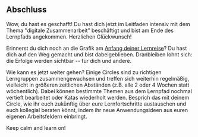 ## Abschluss

Wow, du hast es geschafft! Du hast dich jetzt im Leitfaden intensiv mit
dem Thema "digitale Zusammenarbeit" beschäftigt und bist am Ende des
Lernpfads angekommen. Herzlichen Glückwunsch!

Erinnerst du dich noch an die Grafik am [Anfang deiner
Lernreise](\4-01-Ueberblick)? Du hast dich auf den Weg
gemacht und bist dabeigeblieben. Dranbleiben lohnt sich: die Erfolge
werden sichtbar -- für dich und andere.

Wie kann es jetzt weiter gehen? Einige Circles sind zu richtigen
Lerngruppen zusammengewachsen und treffen sich weiterhin regelmäßig,
vielleicht in größeren zeitlichen Abständen (z.B. alle 2 oder 4 Wochen
statt wöchentlich). Dabei können bestimmte Themen aus dem Lernpfad
nochmal vertieft bearbeitet oder Katas wiederholt werden. Besprich das
mit deinem Circle, wie ihr euch zukünftig über eure Lernfortschritte
austauschen und euch kollegial beraten könnt, indem ihr neue
Anwendungsideen aus euren eigenen Arbeitsfeldern einbringt.

Keep calm and learn on!
